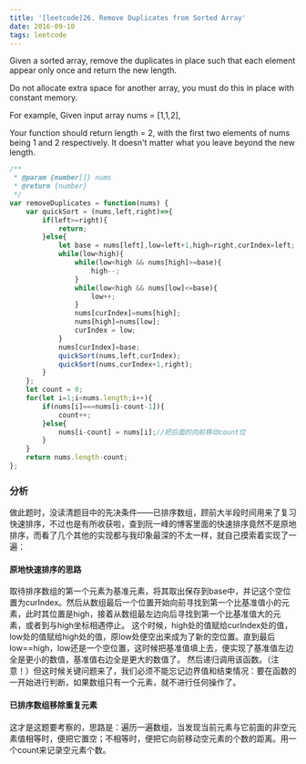 ```yaml
---
title: '[leetcode]26. Remove Duplicates from Sorted Array'
date: 2016-09-10
tags: leetcode
---
```

Given a sorted array, remove the duplicates in place such that each element appear only once and return the new length.

Do not allocate extra space for another array, you must do this in place with constant memory.

For example,
Given input array nums = [1,1,2],

Your function should return length = 2, with the first two elements of nums being 1 and 2 respectively. It doesn't matter what you leave beyond the new length.

```JavaScript
/**
 * @param {number[]} nums
 * @return {number}
 */
var removeDuplicates = function(nums) {
    var quickSort = (nums,left,right)=>{
        if(left>=right){
            return;
        }else{
            let base = nums[left],low=left+1,high=right,curIndex=left;
            while(low<high){
                while(low<high && nums[high]>=base){
                    high--;
                }
                while(low<high && nums[low]<=base){
                    low++;
                }
                nums[curIndex]=nums[high];
                nums[high]=nums[low];
                curIndex = low; 
            }
            nums[curIndex]=base;
            quickSort(nums,left,curIndex);
            quickSort(nums,curIndex+1,right);
        }
    };
    let count = 0;
    for(let i=1;i<nums.length;i++){
        if(nums[i]===nums[i-count-1]){
            count++;
        }else{
            nums[i-count] = nums[i];//把后面的向前移动count位
        }
    }
    return nums.length-count;
};
```

### 分析
做此题时，没读清题目中的先决条件——已排序数组，顾前大半段时间用来了复习快速排序，不过也是有所收获啦，查到阮一峰的博客里面的快速排序竟然不是原地排序，而看了几个其他的实现都与我印象最深的不太一样，就自己摸索着实现了一遍：
#### 原地快速排序的思路
取待排序数组的第一个元素为基准元素，将其取出保存到base中，并记这个空位置为curIndex。然后从数组最后一个位置开始向前寻找到第一个比基准值小的元素，此时其位置是high，接着从数组最左边向后寻找到第一个比基准值大的元素，或者到与high坐标相遇停止。
这个时候，high处的值赋给curIndex处的值，low处的值赋给high处的值，原low处便空出来成为了新的空位置。直到最后low==high，low还是一个空位置，这时候把基准值填上去，便实现了基准值左边全是更小的数值，基准值右边全是更大的数值了。
然后递归调用该函数。（注意！）但这时候关键问题来了，我们必须不能忘记边界值和结束情况：要在函数的一开始进行判断，如果数组只有一个元素，就不进行任何操作了。

#### 已排序数组移除重复元素
这才是这题要考察的，思路是：遍历一遍数组，当发现当前元素与它前面的非空元素值相等时，便把它置空；不相等时，便把它向前移动空元素的个数的距离。用一个count来记录空元素个数。


